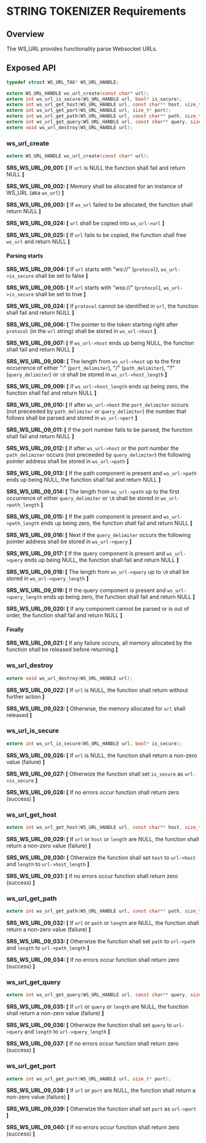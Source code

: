 STRING TOKENIZER Requirements
================

## Overview
The WS_URL provides functionality parse Websocket URLs.


## Exposed API
```C
typedef struct WS_URL_TAG* WS_URL_HANDLE;

extern WS_URL_HANDLE ws_url_create(const char* url);
extern int ws_url_is_secure(WS_URL_HANDLE url, bool* is_secure);
extern int ws_url_get_host(WS_URL_HANDLE url, const char** host, size_t* length);
extern int ws_url_get_port(WS_URL_HANDLE url, size_t* port);
extern int ws_url_get_path(WS_URL_HANDLE url, const char** path, size_t* length);
extern int ws_url_get_query(WS_URL_HANDLE url, const char** query, size_t* length);
extern void ws_url_destroy(WS_URL_HANDLE url);
```


###  ws_url_create

```c
extern WS_URL_HANDLE ws_url_create(const char* url);
```

**SRS_WS_URL_09_001: [** If `url` is NULL the function shall fail and return NULL **]**

**SRS_WS_URL_09_002: [** Memory shall be allocated for an instance of WS_URL (aka `ws_url`) **]**

**SRS_WS_URL_09_003: [** If `ws_url` failed to be allocated, the function shall return NULL **]**

**SRS_WS_URL_09_024: [** `url` shall be copied into `ws_url->url` **]**

**SRS_WS_URL_09_025: [** If `url` fails to be copied, the function shall free `ws_url` and return NULL **]**


#### Parsing starts

**SRS_WS_URL_09_004: [** If `url` starts with "ws://" (`protocol`), `ws_url->is_secure` shall be set to false **]**

**SRS_WS_URL_09_005: [** If `url` starts with "wss://" (`protocol`), `ws_url->is_secure` shall be set to true **]**

**SRS_WS_URL_09_024: [** If `protocol` cannot be identified in `url`, the function shall fail and return NULL **]**

**SRS_WS_URL_09_006: [** The pointer to the token starting right after `protocol` (in the `url` string) shall be stored in `ws_url->host` **]**

**SRS_WS_URL_09_007: [** If `ws_url->host` ends up being NULL, the function shall fail and return NULL **]**

**SRS_WS_URL_09_008: [** The length from `ws_url->host` up to the first occurrence of either ":" (`port_delimiter`), "/" (`path_delimiter`), "?" (`query_delimiter`) or `\0` shall be stored in `ws_url->host_length` **]**

**SRS_WS_URL_09_009: [** If `ws_url->host_length` ends up being zero, the function shall fail and return NULL **]**

**SRS_WS_URL_09_010: [** If after `ws_url->host` the `port_delimiter` occurs (not preceeded by `path_delimiter` or `query_delimiter`) the number that follows shall be parsed and stored in `ws_url->port` **]**

**SRS_WS_URL_09_011: [** If the port number fails to be parsed, the function shall fail and return NULL **]**

**SRS_WS_URL_09_012: [** If after `ws_url->host` or the port number the `path_delimiter` occurs (not preceeded by `query_delimiter`) the following pointer address shall be stored in `ws_url->path` **]**

**SRS_WS_URL_09_013: [** If the path component is present and `ws_url->path` ends up being NULL, the function shall fail and return NULL **]**

**SRS_WS_URL_09_014: [** The length from `ws_url->path` up to the first occurrence of either `query_delimiter` or `\0` shall be stored in `ws_url->path_length` **]**

**SRS_WS_URL_09_015: [** If the path component is present and `ws_url->path_length` ends up being zero, the function shall fail and return NULL **]**

**SRS_WS_URL_09_016: [** Next if the `query_delimiter` occurs the following pointer address shall be stored in `ws_url->query` **]**

**SRS_WS_URL_09_017: [** If the query component is present and `ws_url->query` ends up being NULL, the function shall fail and return NULL **]**

**SRS_WS_URL_09_018: [** The length from `ws_url->query` up to `\0` shall be stored in `ws_url->query_length` **]**

**SRS_WS_URL_09_019: [** If the query component is present and `ws_url->query_length` ends up being zero, the function shall fail and return NULL **]**

**SRS_WS_URL_09_020: [** If any component cannot be parsed or is out of order, the function shall fail and return NULL **]**


#### Finally

**SRS_WS_URL_09_021: [** If any failure occurs, all memory allocated by the function shall be released before returning **]**


###  ws_url_destroy

```c
extern void ws_url_destroy(WS_URL_HANDLE url);
```

**SRS_WS_URL_09_022: [** If `url` is NULL, the function shall return without further action **]**

**SRS_WS_URL_09_023: [** Otherwise, the memory allocated for `url` shall released **]**


### ws_url_is_secure
```c
extern int ws_url_is_secure(WS_URL_HANDLE url, bool* is_secure);
```

**SRS_WS_URL_09_026: [** If `url` is NULL, the function shall return a non-zero value (failure) **]**

**SRS_WS_URL_09_027: [** Otherwize the function shall set `is_secure` as `url->is_secure` **]**

**SRS_WS_URL_09_028: [** If no errors occur function shall return zero (success) **]**


### ws_url_get_host
```c
extern int ws_url_get_host(WS_URL_HANDLE url, const char** host, size_t* length);
```

**SRS_WS_URL_09_029: [** If `url` or `host` or `length` are NULL, the function shall return a non-zero value (failure) **]**

**SRS_WS_URL_09_030: [** Otherwize the function shall set `host` to `url->host` and `length` to `url->host_length` **]**

**SRS_WS_URL_09_031: [** If no errors occur function shall return zero (success) **]**


### ws_url_get_path
```c
extern int ws_url_get_path(WS_URL_HANDLE url, const char** path, size_t* length);
```

**SRS_WS_URL_09_032: [** If `url` or `path` or `length` are NULL, the function shall return a non-zero value (failure) **]**

**SRS_WS_URL_09_033: [** Otherwize the function shall set `path` to `url->path` and `length` to `url->path_length` **]**

**SRS_WS_URL_09_034: [** If no errors occur function shall return zero (success) **]**


### ws_url_get_query
```c
extern int ws_url_get_query(WS_URL_HANDLE url, const char** query, size_t* length);
```

**SRS_WS_URL_09_035: [** If `url` or `query` or `length` are NULL, the function shall return a non-zero value (failure) **]**

**SRS_WS_URL_09_036: [** Otherwize the function shall set `query` to `url->query` and `length` to `url->query_length` **]**

**SRS_WS_URL_09_037: [** If no errors occur function shall return zero (success) **]**


### ws_url_get_port
```c
extern int ws_url_get_port(WS_URL_HANDLE url, size_t* port);
```

**SRS_WS_URL_09_038: [** If `url` or `port` are NULL, the function shall return a non-zero value (failure) **]**

**SRS_WS_URL_09_039: [** Otherwize the function shall set `port` as `url->port` **]**

**SRS_WS_URL_09_040: [** If no errors occur function shall return zero (success) **]**